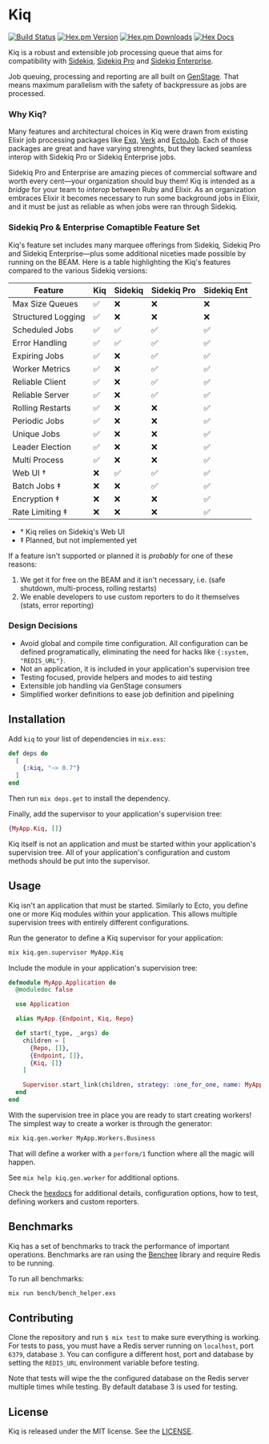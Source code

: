 # Kiq

[![Build Status](https://travis-ci.org/sorentwo/kiq.svg?branch=master)](https://travis-ci.org/sorentwo/kiq)
[![Hex.pm Version](http://img.shields.io/hexpm/v/kiq.svg)](https://hex.pm/packages/kiq)
[![Hex.pm Downloads](https://img.shields.io/hexpm/dt/kiq.svg)](https://hex.pm/packages/kiq)
[![Hex Docs](http://img.shields.io/badge/hex.pm-docs-green.svg?style=flat)](https://hexdocs.pm/kiq)

Kiq is a robust and extensible job processing queue that aims for compatibility
with [Sidekiq][sk], [Sidekiq Pro][skp] and [Sidekiq Enterprise][ske].

Job queuing, processing and reporting are all built on [GenStage][genst]. That means
maximum parallelism with the safety of backpressure as jobs are processed.

[genst]: https://github.com/elixir-lang/gen_stage

### Why Kiq?

Many features and architectural choices in Kiq were drawn from existing Elixir
job processing packages like [Exq][exq], [Verk][verk] and [EctoJob][ej]. Each
of those packages are great and have varying strenghts, but they lacked seamless
interop with Sidekiq Pro or Sidekiq Enterprise jobs.

Sidekiq Pro and Enterprise are amazing pieces of commercial software and worth
every cent—your organization should buy them! Kiq is intended as a _bridge_ for
your team to _interop_ between Ruby and Elixir. As an organization embraces
Elixir it becomes necessary to run some background jobs in Elixir, and it must
be just as reliable as when jobs were ran through Sidekiq.

[sk]: https://sidekiq.org/
[skp]: https://sidekiq.org/products/pro.html
[ske]: https://sidekiq.org/products/enterprise.html
[exq]: https://github.com/akira/exq
[verk]: https://github.com/edgurgel/verk
[ej]: https://github.com/mbuhot/ecto_job

### Sidekiq Pro & Enterprise Comaptible Feature Set

Kiq's feature set includes many marquee offerings from Sidekiq, Sidekiq Pro and
Sidekiq Enterprise—plus some additional niceties made possible by running on the
BEAM. Here is a table highlighting the Kiq's features compared to the various
Sidekiq versions:

| Feature            | Kiq         | Sidekiq    | Sidekiq Pro | Sidekiq Ent |
| ------------------ | ----------- | ---------- | ----------- | ----------- |
| Max Size Queues    | ✅          | ❌         | ❌          | ❌          |
| Structured Logging | ✅          | ❌         | ❌          | ❌          |
| Scheduled Jobs     | ✅          | ✅         | ✅          | ✅          |
| Error Handling     | ✅          | ✅         | ✅          | ✅          |
| Expiring Jobs      | ✅          | ❌         | ✅          | ✅          |
| Worker Metrics     | ✅          | ❌         | ✅          | ✅          |
| Reliable Client    | ✅          | ❌         | ✅          | ✅          |
| Reliable Server    | ✅          | ❌         | ✅          | ✅          |
| Rolling Restarts   | ✅          | ❌         | ❌          | ✅          |
| Periodic Jobs      | ✅          | ❌         | ❌          | ✅          |
| Unique Jobs        | ✅          | ❌         | ❌          | ✅          |
| Leader Election    | ✅          | ❌         | ❌          | ✅          |
| Multi Process      | ✅          | ❌         | ❌          | ✅          |
| Web UI †           | ❌          | ✅         | ✅          | ✅          |
| Batch Jobs ‡       | ❌          | ❌         | ✅          | ✅          |
| Encryption ‡       | ❌          | ❌         | ❌          | ✅          |
| Rate Limiting ‡    | ❌          | ❌         | ❌          | ✅          |

* † Kiq relies on Sidekiq's Web UI
* ‡ Planned, but not implemented yet

If a feature isn't supported or planned it is _probably_ for one of these
reasons:

1. We get it for free on the BEAM and it isn't necessary, i.e. (safe shutdown,
   multi-process, rolling restarts)
3. We enable developers to use custom reporters to do it themselves (stats,
   error reporting)

### Design Decisions

* Avoid global and compile time configuration. All configuration can be defined
  programatically, eliminating the need for hacks like `{:system, "REDIS_URL"}`.
* Not an application, it is included in your application's supervision tree
* Testing focused, provide helpers and modes to aid testing
* Extensible job handling via GenStage consumers
* Simplified worker definitions to ease job definition and pipelining

[ent]: https://sidekiq.org/products/enterprise.html

## Installation

Add `kiq` to your list of dependencies in `mix.exs`:

```elixir
def deps do
  [
    {:kiq, "~> 0.7"}
  ]
end
```

Then run `mix deps.get` to install the dependency.


Finally, add the supervisor to your application's supervision tree:

```elixir
{MyApp.Kiq, []}
```

Kiq itself is not an application and must be started within your application's
supervision tree. All of your application's configuration and custom methods
should be put into the supervisor.

## Usage

Kiq isn't an application that must be started. Similarly to Ecto, you define
one or more Kiq modules within your application. This allows multiple
supervision trees with entirely different configurations.

Run the generator to define a Kiq supervisor for your application:

```bash
mix kiq.gen.supervisor MyApp.Kiq
```

Include the module in your application's supervision tree:

```elixir
defmodule MyApp.Application do
  @moduledoc false

  use Application

  alias MyApp.{Endpoint, Kiq, Repo}

  def start(_type, _args) do
    children = [
      {Repo, []},
      {Endpoint, []},
      {Kiq, []}
    ]

    Supervisor.start_link(children, strategy: :one_for_one, name: MyApp.Supervisor)
  end
end
```

With the supervision tree in place you are ready to start creating workers! The
simplest way to create a worker is through the generator:

```bash
mix kiq.gen.worker MyApp.Workers.Business
```

That will define a worker with a `perform/1` function where all the magic will
happen.

See `mix help kiq.gen.worker` for additional options.

Check the [hexdocs][hd] for additional details, configuration options, how to
test, defining workers and custom reporters.

[hd]: https://hexdocs.pm/kiq

## Benchmarks

Kiq has a set of benchmarks to track the performance of important operations.
Benchmarks are ran using the [Benchee][benchee] library and require Redis to be
running.

To run all benchmarks:

```bash
mix run bench/bench_helper.exs
```

[benchee]: https://github.com/PragTob/benchee

## Contributing

Clone the repository and run `$ mix test` to make sure everything is working. For
tests to pass, you must have a Redis server running on `localhost`, port `6379`,
database `3`. You can configure a different host, port and database by setting
the `REDIS_URL` environment variable before testing.

Note that tests will wipe the the configured database on the Redis server
multiple times while testing. By default database 3 is used for testing.

## License

Kiq is released under the MIT license. See the [LICENSE](LICENSE.txt).
